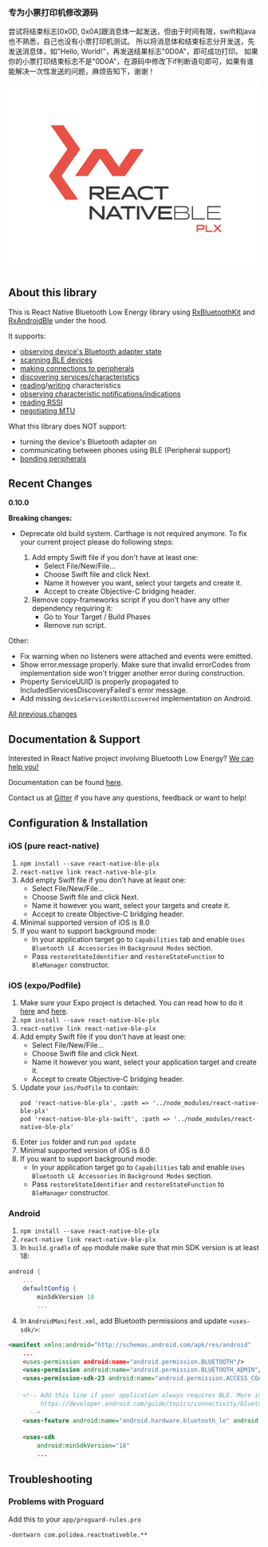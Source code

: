 
### 专为小票打印机修改源码
尝试将结束标志[0x0D, 0x0A]跟消息体一起发送，但由于时间有限，swift和java也不熟悉，自己也没有小票打印机测试。
所以将消息体和结束标志分开发送，先发送消息体，如"Hello, World!"，再发送结果标志"0D0A"，即可成功打印。
如果你的小票打印结束标志不是"0D0A"，在源码中修改下if判断语句即可，如果有谁能解决一次性发送的问题，麻烦告知下，谢谢！


<p align="center">
  <img alt="react-native-ble-plx" src="docs/logo.png" />
</p>

## About this library

This is React Native Bluetooth Low Energy library using [RxBluetoothKit](https://github.com/Polidea/RxBluetoothKit) and [RxAndroidBle](https://github.com/Polidea/RxAndroidBle) under the hood.

It supports:

* [observing device's Bluetooth adapter state](https://github.com/Polidea/react-native-ble-plx/wiki/Bluetooth-Adapter-State)
* [scanning BLE devices](https://github.com/Polidea/react-native-ble-plx/wiki/Bluetooth-Scanning)
* [making connections to peripherals](https://github.com/Polidea/react-native-ble-plx/wiki/Device-Connecting)
* [discovering services/characteristics](https://github.com/Polidea/react-native-ble-plx/wiki/Device-Service-Discovery)
* [reading](https://github.com/Polidea/react-native-ble-plx/wiki/Characteristic-Reading)/[writing](https://github.com/Polidea/react-native-ble-plx/wiki/Characteristic-Writing) characteristics
* [observing characteristic notifications/indications](https://github.com/Polidea/react-native-ble-plx/wiki/Characteristic-Notifying)
* [reading RSSI](https://github.com/Polidea/react-native-ble-plx/wiki/RSSI-Reading)
* [negotiating MTU](https://github.com/Polidea/react-native-ble-plx/wiki/MTU-Negotiation)

What this library does NOT support:

* turning the device's Bluetooth adapter on
* communicating between phones using BLE (Peripheral support)
* [bonding peripherals](https://github.com/Polidea/react-native-ble-plx/wiki/Device-Bonding)

## Recent Changes

**0.10.0**

**Breaking changes:**

* Deprecate old build system. Carthage is not required anymore. To fix your current project please do following steps:

  1. Add empty Swift file if you don't have at least one:
     * Select File/New/File...
     * Choose Swift file and click Next.
     * Name it however you want, select your targets and create it.
     * Accept to create Objective-C bridging header.
  2. Remove copy-frameworks script if you don't have any other dependency requiring it:
     * Go to Your Target / Build Phases
     * Remove run script.

Other:

* Fix warning when no listeners were attached and events were emitted.
* Show error.message properly. Make sure that invalid errorCodes from implementation side won't trigger another error during construction.
* Property ServiceUUID is properly propagated to IncludedServicesDiscoveryFailed's error message.
* Add missing `deviceServicesNotDiscovered` implementation on Android.

[All previous changes](CHANGELOG.md)

## Documentation & Support

Interested in React Native project involving Bluetooth Low Energy? [We can help you!](https://www.polidea.com/react-native)

Documentation can be found [here](https://polidea.github.io/react-native-ble-plx/).

Contact us at [Gitter](https://gitter.im/RxBLELibraries/react-native-ble) if you have any questions, feedback or want to help!

## Configuration & Installation

### iOS (pure react-native)

1. `npm install --save react-native-ble-plx`
2. `react-native link react-native-ble-plx`
3. Add empty Swift file if you don't have at least one:
   * Select File/New/File...
   * Choose Swift file and click Next.
   * Name it however you want, select your targets and create it.
   * Accept to create Objective-C bridging header.
4. Minimal supported version of iOS is 8.0
5. If you want to support background mode:
   * In your application target go to `Capabilities` tab and enable `Uses Bluetooth LE Accessories` in
     `Background Modes` section.
   * Pass `restoreStateIdentifier` and `restoreStateFunction` to `BleManager` constructor.

### iOS (expo/Podfile)

1. Make sure your Expo project is detached. You can read how to do it [here](https://docs.expo.io/versions/latest/expokit/detach) and [here](https://docs.expo.io/versions/latest/expokit/expokit).
2. `npm install --save react-native-ble-plx`
3. `react-native link react-native-ble-plx`
4. Add empty Swift file if you don't have at least one:
   * Select File/New/File...
   * Choose Swift file and click Next.
   * Name it however you want, select your application target and create it.
   * Accept to create Objective-C bridging header.
5. Update your `ios/Podfile` to contain:
   ```
   pod 'react-native-ble-plx', :path => '../node_modules/react-native-ble-plx'
   pod 'react-native-ble-plx-swift', :path => '../node_modules/react-native-ble-plx'
   ```
6. Enter `ios` folder and run `pod update`
7. Minimal supported version of iOS is 8.0
8. If you want to support background mode:
   * In your application target go to `Capabilities` tab and enable `Uses Bluetooth LE Accessories` in
     `Background Modes` section.
   * Pass `restoreStateIdentifier` and `restoreStateFunction` to `BleManager` constructor.

### Android

1. `npm install --save react-native-ble-plx`
2. `react-native link react-native-ble-plx`
3. In `build.gradle` of `app` module make sure that min SDK version is at least 18:

```groovy
android {
    ...
    defaultConfig {
        minSdkVersion 18
        ...
```

4. In `AndroidManifest.xml`, add Bluetooth permissions and update `<uses-sdk/>`:

```xml
<manifest xmlns:android="http://schemas.android.com/apk/res/android"
    ...
    <uses-permission android:name="android.permission.BLUETOOTH"/>
    <uses-permission android:name="android.permission.BLUETOOTH_ADMIN"/>
    <uses-permission-sdk-23 android:name="android.permission.ACCESS_COARSE_LOCATION"/>

    <!-- Add this line if your application always requires BLE. More info can be found on:
         https://developer.android.com/guide/topics/connectivity/bluetooth-le.html#permissions
      -->
    <uses-feature android:name="android.hardware.bluetooth_le" android:required="true"/>

    <uses-sdk
        android:minSdkVersion="18"
        ...
```

## Troubleshooting

### Problems with Proguard

Add this to your `app/proguard-rules.pro`

```
-dontwarn com.polidea.reactnativeble.**
```
